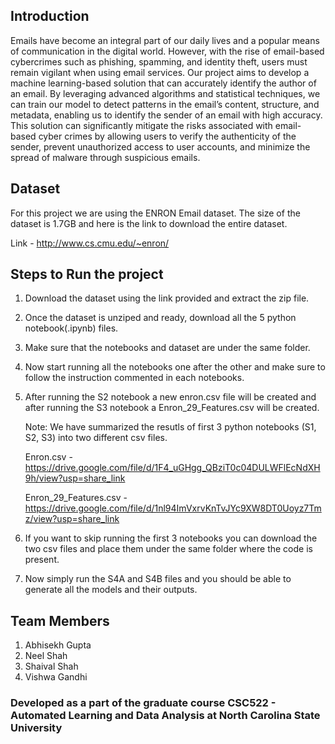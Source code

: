 ## Introduction
Emails have become an integral part of our daily lives and a popular means of communication in the digital world. However, with the rise of email-based cybercrimes such as phishing, spamming, and identity theft, users must remain vigilant when using email services. Our project aims to develop a machine learning-based solution that can accurately identify the author of an email. By leveraging advanced algorithms and statistical techniques, we can train our model to detect patterns in the email’s content, structure, and metadata, enabling us to identify the sender of an email with high accuracy. This solution can significantly mitigate the risks associated with email-based cyber crimes by allowing users to verify the authenticity of the sender, prevent unauthorized access to user accounts, and minimize the spread of malware through suspicious emails.


## Dataset 
For this project we are using the ENRON Email dataset. The size of the dataset is 1.7GB and here is the link to download the entire dataset.

Link - http://www.cs.cmu.edu/~enron/

## Steps to Run the project 
1. Download the dataset using the link provided and extract the zip file. 
2. Once the dataset is unziped and ready, download all the 5 python notebook(.ipynb) files.
3. Make sure that the notebooks and dataset are under the same folder. 
4. Now start running all the notebooks one after the other and make sure to follow the instruction commented in each notebooks.
5. After running the S2 notebook a new enron.csv file will be created and after running the S3 notebook a Enron_29_Features.csv will be created. 

    Note: We have summarized the resutls of first 3 python notebooks (S1, S2, S3) into two different csv files. 

    Enron.csv - https://drive.google.com/file/d/1F4_uGHgg_QBziT0c04DULWFlEcNdXH9h/view?usp=share_link


    Enron_29_Features.csv - https://drive.google.com/file/d/1nl94ImVxrvKnTvJYc9XW8DT0Uoyz7Tmz/view?usp=share_link

6. If you want to skip running the first 3 notebooks you can download the two csv files and place them under the same folder where the code is present.
7. Now simply run the S4A and S4B files and you should be able to generate all the models and their outputs.

## Team Members
1. Abhisekh Gupta 
2. Neel Shah
3. Shaival Shah
4. Vishwa Gandhi

### Developed as a part of the graduate course CSC522 - Automated Learning and Data Analysis at North Carolina State University

